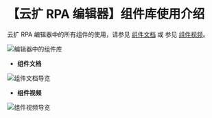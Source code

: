 # 【云扩 RPA 编辑器】组件库使用介绍

云扩 RPA 编辑器中的所有组件的使用，请参见 [组件文档](https://academy.encoo.com/zh-cn/wiki/Activities/README.md?uuid=9f790d12-315d-4aa2-b69f-7ed0d02997a5) 或 参见 [组件视频](https://www.bilibili.com/video/BV1Mo4y1D7TW)。

![编辑器中的组件库](https://docimages.blob.core.chinacloudapi.cn/images/Course/studioactivity20210812.png)

- **组件文档**

![组件文档导览](https://docimages.blob.core.chinacloudapi.cn/images/Course/activityoutline20210812.png)

- **组件视频**

![组件视频导览](https://docimages.blob.core.chinacloudapi.cn/images/Course/bilibiliactivity20210812.png)
